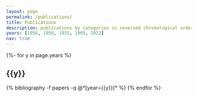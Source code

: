 ```yaml
---
layout: page
permalink: /publications/
title: Publications
description: publications by categories in reversed chronological order. generated by jekyll-scholar.
years: [1956, 1950, 1935, 1905, 2022]
nav: true
---
```

<!-- _pages/publications.md -->
<div class="publications">

{%- for y in page.years %}
  <h2 class="year">{{y}}</h2>
  {% bibliography -f papers -q @*[year={{y}}]* %}
{% endfor %}

</div>
